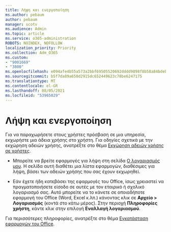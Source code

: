 ```yaml
---
title: Λήψη και ενεργοποίηση
ms.author: pebaum
author: pebaum
manager: scotv
ms.audience: Admin
ms.topic: article
ms.service: o365-administration
ROBOTS: NOINDEX, NOFOLLOW
localization_priority: Priority
ms.collection: Adm_O365
ms.custom:
- "9001669"
- "3800"
ms.openlocfilehash: e094afe4b55a573a2bbf69505520692dddd9898f8b58a84bdebc61311c19c875
ms.sourcegitcommit: b5f7da89a650d2915dc652449623c78be6247175
ms.translationtype: MT
ms.contentlocale: el-GR
ms.lasthandoff: 08/05/2021
ms.locfileid: "53965029"
---
```

# <a name="download-and-activate"></a>Λήψη και ενεργοποίηση

Για να παραχωρήσετε στους χρήστες πρόσβαση σε μια υπηρεσία, εκχωρήστε μια άδεια χρήσης στο χρήστη. Για οδηγίες σχετικά με την εκχώρηση αδειών χρήσης, ανατρέξτε στο θέμα [Εκχώρηση αδειών χρήσης σε χρήστες](https://docs.microsoft.com/microsoft-365/admin/manage/assign-licenses-to-users).

- Μπορείτε να βρείτε εφαρμογές για λήψη στη σελίδα [Ο λογαριασμός μου](https://portal.office.com/account/#installs). Η σελίδα αυτή διαθέτει μια λίστα εφαρμογών, διαθέσιμες για λήψη, βάσει των αδειών χρήσης που σας έχουν εκχωρηθεί.  

- Εάν έχετε ήδη κατεβάσει της εφαρμογές του Office, ίσως χρειαστεί να πραγματοποιήσετε είσοδο σε αυτές με τον εταιρικό ή σχολικό λογαριασμό σας. Αυτό μπορείτε να το κάνετε σε οποιαδήποτε εφαρμογή του Office (Word, Excel κ.λπ.) κάνοντας κλικ σε **Αρχείο > Λογαριασμός** (κοντά στο κάτω μέρος). Στην περιοχή **Πληροφορίες χρήστη**, κάντε κλικ στην επιλογή **Εναλλαγή λογαριασμού**.

Για περισσότερες πληροφορίες, ανατρέξτε στο θέμα [Εγκατάσταση εφαρμογών του Office](https://docs.microsoft.com/microsoft-365/admin/setup/install-applications).
